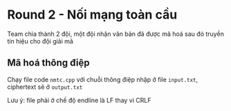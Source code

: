 # Round 2 - Nối mạng toàn cầu

Team chia thành 2 đội, một đội nhận văn bản đã được mã hoá sau đó truyền tín hiệu cho đội giải mã

## Mã hoá thông điệp 

Chạy file code ```nmtc.cpp``` với chuỗi thông điệp nhập ở file ```input.txt```, ciphertext sẽ ở ```output.txt```

Lưu ý: file phải ở chế độ endline là LF thay vì CRLF